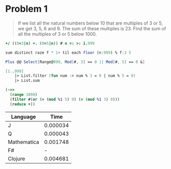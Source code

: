 # Problem 1


>If we list all the natural numbers below 10 that are multiples of 3 or 5, we get 3, 5, 6 and 9. The sum of these multiples is 23.
>Find the sum of all the multiples of 3 or 5 below 1000.


```J
+/ ((0=3|n) +. (0=5|n)) # n =: >: i.999
```

```q
sum distinct raze f * 1+ til each floor (n:999) % f:3 5
```

```Mathematica
Plus @@ Select[Range@999, Mod[#, 3] == 0 || Mod[#, 5] == 0 &]
```

```fsharp
[1..999]
    |> List.filter (fun num -> num % 3 = 0 | num % 5 = 0) 
    |> List.sum
```

```clojure
(->>
  (range 1000)
  (filter #(or (= (mod %1 5) 0) (= (mod %1 3) 0)))
  (reduce +))
```

| Language | Time |
|----------|------|
| J        | 0.000034 |
| Q        | 0.000043 |
| Mathematica | 0.001748 |
| F#       | - |
| Clojure  | 0.004681 |


